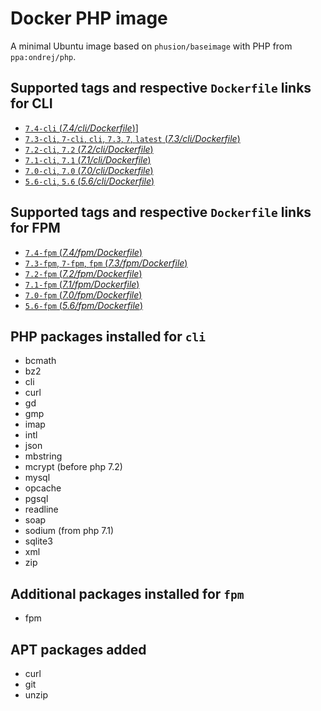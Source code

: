# Docker PHP image

A minimal Ubuntu image based on `phusion/baseimage` with PHP from `ppa:ondrej/php`.

## Supported tags and respective `Dockerfile` links for CLI

 * [`7.4-cli` (*7.4/cli/Dockerfile*)](https://github.com/FoxyImages/php-fpm/blob/master/7.4/cli/Dockerfile)]
 * [`7.3-cli`, `7-cli`, `cli`, `7.3`, `7`, `latest` (*7.3/cli/Dockerfile*)](https://github.com/FoxyImages/php-fpm/blob/master/7.3/cli/Dockerfile)
 * [`7.2-cli`, `7.2` (*7.2/cli/Dockerfile*)](https://github.com/FoxyImages/php-fpm/blob/master/7.2/cli/Dockerfile)
 * [`7.1-cli`, `7.1` (*7.1/cli/Dockerfile*)](https://github.com/FoxyImages/php-fpm/blob/master/7.1/cli/Dockerfile)
 * [`7.0-cli`, `7.0` (*7.0/cli/Dockerfile*)](https://github.com/FoxyImages/php-fpm/blob/master/7.0/cli/Dockerfile)
 * [`5.6-cli`, `5.6` (*5.6/cli/Dockerfile*)](https://github.com/FoxyImages/php-fpm/blob/master/5.6/cli/Dockerfile)

## Supported tags and respective `Dockerfile` links for FPM

 * [`7.4-fpm` (*7.4/fpm/Dockerfile*)](https://github.com/FoxyImages/php-fpm/blob/master/7.4/fpm/Dockerfile)
 * [`7.3-fpm`, `7-fpm`, `fpm` (*7.3/fpm/Dockerfile*)](https://github.com/FoxyImages/php-fpm/blob/master/7.3/fpm/Dockerfile)
 * [`7.2-fpm` (*7.2/fpm/Dockerfile*)](https://github.com/FoxyImages/php-fpm/blob/master/7.2/fpm/Dockerfile)
 * [`7.1-fpm` (*7.1/fpm/Dockerfile*)](https://github.com/FoxyImages/php-fpm/blob/master/7.1/fpm/Dockerfile)
 * [`7.0-fpm` (*7.0/fpm/Dockerfile*)](https://github.com/FoxyImages/php-fpm/blob/master/7.0/fpm/Dockerfile)
 * [`5.6-fpm` (*5.6/fpm/Dockerfile*)](https://github.com/FoxyImages/php-fpm/blob/master/5.6/fpm/Dockerfile)

## PHP packages installed for `cli`

 * bcmath
 * bz2
 * cli
 * curl
 * gd
 * gmp
 * imap
 * intl
 * json
 * mbstring
 * mcrypt (before php 7.2)
 * mysql
 * opcache
 * pgsql
 * readline
 * soap
 * sodium (from php 7.1)
 * sqlite3
 * xml
 * zip

## Additional packages installed for `fpm`

 * fpm

## APT packages added

 * curl
 * git
 * unzip
